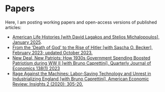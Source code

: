 # Papers

Here, I am posting working papers and open-access versions of published articles: 
- [American Life Histories [with David Lagakos and Stelios Michalopoulos], January 2025](https://github.com/huggingbeard/papers/blob/main/Life_Narratives%20(10).pdf).
- [From the 'Death of God' to the Rise of Hitler [with Sascha O. Becker], February 2023; updated October 2023.](https://github.com/huggingbeard/papers/blob/main/Shallow_C.pdf)
- [New Deal, New Patriots: How 1930s Government Spending Boosted Patriotism during WW II [with Bruno Caprettini], Quarterly Journal of Economics 138(1) 2023](https://github.com/huggingbeard/papers/blob/main/Patriotism_finalversion.pdf)
- [Rage Against the Machines: Labor-Saving Technology and Unrest in Industrializing England [with Bruno Caprettini], American Economic Review: Insights 2 (2020): 305-20.](https://github.com/huggingbeard/papers/blob/main/voth%20and%20caprettini%20AER-I%202020pdf.pdf)

